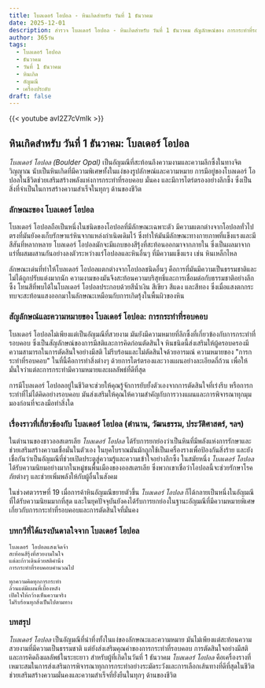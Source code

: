 ```yaml
---
title: โบลเดอร์ โอปอล - หินเกิดสำหรับ วันที่ 1 ธันวาคม
date: 2025-12-01
description: สำรวจ โบลเดอร์ โอปอล - หินเกิดสำหรับ วันที่ 1 ธันวาคม สัญลักษณ์ของ การกระทำที่รอบคอบ มาเรียนรู้ความหมายลึกซึ้งของหินพิเศษนี้
author: 365วัน
tags:
  - โบลเดอร์ โอปอล
  - ธันวาคม
  - วันที่ 1 ธันวาคม
  - หินเกิด
  - อัญมณี
  - เครื่องประดับ
draft: false
---
```


{{< youtube avI2Z7cVmIk >}}

## หินเกิดสำหรับ วันที่ 1 ธันวาคม: โบลเดอร์ โอปอล

_โบลเดอร์ โอปอล (Boulder Opal)_ เป็นอัญมณีที่สะท้อนถึงความงามและความลึกซึ้งในทางจิตวิญญาณ นับเป็นหินเกิดที่มีความพิเศษทั้งในแง่ของรูปลักษณ์และความหมาย การมีอยู่ของโบลเดอร์ โอปอลในชีวิตช่วยเสริมสร้างพลังแห่งการกระทำที่รอบคอบ มั่นคง และมีการไตร่ตรองอย่างลึกซึ้ง ซึ่งเป็นสิ่งที่จำเป็นในการสร้างความสำเร็จในทุกๆ ด้านของชีวิต

### ลักษณะของ โบลเดอร์ โอปอล

โบลเดอร์ โอปอลถือเป็นหนึ่งในชนิดของโอปอลที่มีลักษณะเฉพาะตัว มีความแตกต่างจากโอปอลทั่วไปตรงที่มันยังคงเก็บรักษาแร่หินจากแหล่งกำเนิดเดิมไว้ ซึ่งทำให้มันมีลักษณะทางกายภาพที่แข็งแรงและมีสีสันที่หลากหลาย โบลเดอร์ โอปอลมักจะมีแถบของสีรุ้งที่สะท้อนออกมาจากภายใน ซึ่งเป็นผลมาจากแร่ที่ผสมผสานกันอย่างลงตัวระหว่างแร่โอปอลและหินอื่นๆ ที่มีความแข็งแรง เช่น หินเหล็กไหล

ลักษณะเด่นที่ทำให้โบลเดอร์ โอปอลแตกต่างจากโอปอลชนิดอื่นๆ คือการที่มันมีความเป็นธรรมชาติและไม่ได้ถูกปรับแต่งมากนัก ความงามของมันจึงสะท้อนความบริสุทธิ์และการเชื่อมต่อกับธรรมชาติอย่างลึกซึ้ง โทนสีที่พบได้ในโบลเดอร์ โอปอลประกอบด้วยสีน้ำเงิน สีเขียว สีแดง และสีทอง ซึ่งเมื่อแสงตกกระทบจะสะท้อนแสงออกมาในลักษณะเหมือนกับการเกิดรุ้งในพื้นผิวของหิน

### สัญลักษณ์และความหมายของ โบลเดอร์ โอปอล: การกระทำที่รอบคอบ

โบลเดอร์ โอปอลไม่เพียงแต่เป็นอัญมณีที่สวยงาม มันยังมีความหมายที่ลึกซึ้งที่เกี่ยวข้องกับการกระทำที่รอบคอบ ซึ่งเป็นสัญลักษณ์ของการมีสติและการคิดก่อนตัดสินใจ หินชนิดนี้ส่งเสริมให้ผู้ครอบครองมีความสามารถในการตัดสินใจอย่างมีสติ ไม่รีบร้อนและไม่ตัดสินใจด้วยอารมณ์ ความหมายของ "การกระทำที่รอบคอบ" ในที่นี้คือการทำสิ่งต่างๆ ด้วยการไตร่ตรองและวางแผนอย่างละเอียดถี่ถ้วน เพื่อให้มั่นใจว่าแต่ละการกระทำมีความหมายและผลลัพธ์ที่ดีที่สุด

การมีโบลเดอร์ โอปอลอยู่ในชีวิตจะช่วยให้คุณรู้จักการยับยั้งตัวเองจากการตัดสินใจที่เร่งรีบ หรือการกระทำที่ไม่ได้คิดอย่างรอบคอบ มันส่งเสริมให้คุณให้ความสำคัญกับการวางแผนและการพิจารณาทุกมุมมองก่อนที่จะลงมือทำสิ่งใด

### เรื่องราวที่เกี่ยวข้องกับ โบลเดอร์ โอปอล (ตำนาน, วัฒนธรรม, ประวัติศาสตร์, ฯลฯ)

ในตำนานของชาวออสเตรเลีย _โบลเดอร์ โอปอล_ ได้รับการยกย่องว่าเป็นหินที่มีพลังแห่งการรักษาและช่วยเสริมสร้างความเชื่อมั่นในตัวเอง ในยุคโบราณมันมักถูกใช้เป็นเครื่องรางเพื่อป้องกันสิ่งร้าย และยังเชื่อกันว่าเป็นอัญมณีที่ช่วยเปิดประตูสู่ความรู้และความเข้าใจอย่างลึกซึ้ง ในสมัยหนึ่ง _โบลเดอร์ โอปอล_ ได้รับความนิยมอย่างมากในหมู่ชนพื้นเมืองของออสเตรเลีย ซึ่งพวกเขาเชื่อว่าโอปอลนี้จะช่วยรักษาโรคภัยต่างๆ และช่วยเพิ่มพลังให้กับผู้อื่นในสังคม

ในช่วงศตวรรษที่ 19 เมื่อการค้าหินอัญมณีขยายตัวขึ้น _โบลเดอร์ โอปอล_ ก็ได้กลายเป็นหนึ่งในอัญมณีที่ได้รับความนิยมมากที่สุด และในยุคปัจจุบันยังคงได้รับการยกย่องในฐานะอัญมณีที่มีความหมายพิเศษเกี่ยวกับการกระทำที่รอบคอบและการตัดสินใจที่มั่นคง

### บทกวีที่ได้แรงบันดาลใจจาก โบลเดอร์ โอปอล

```
โบลเดอร์ โอปอลแสงเจิดจ้า  
สะท้อนสีรุ้งที่สวยงามในใจ  
แต่ละก้าวเดินด้วยสติคำนึง  
การกระทำที่รอบคอบคำนวณไป

ทุกความคิดทุกการกระทำ  
ล้วนแต่มีแผนที่เบื้องหลัง  
เปิดใจให้กว้างเห็นความจริง  
ไม่รีบร้อนทุกสิ่งเป็นไปตามทาง
```

### บทสรุป

_โบลเดอร์ โอปอล_ เป็นอัญมณีที่น่าทึ่งทั้งในแง่ของลักษณะและความหมาย มันไม่เพียงแต่สะท้อนความสวยงามที่มีความเป็นธรรมชาติ แต่ยังส่งเสริมคุณค่าของการกระทำที่รอบคอบ การตัดสินใจอย่างมีสติ และการคิดถึงผลลัพธ์ในระยะยาว สำหรับผู้ที่เกิดในวันที่ 1 ธันวาคม _โบลเดอร์ โอปอล_ คือเครื่องรางที่เหมาะสมในการส่งเสริมการพิจารณาทุกการกระทำอย่างระมัดระวังและการเลือกเส้นทางที่ดีที่สุดในชีวิต ช่วยเสริมสร้างความมั่นคงและความสำเร็จที่ยั่งยืนในทุกๆ ด้านของชีวิต